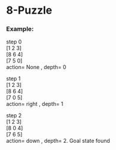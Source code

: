 # 8-Puzzle

### Example:
step 0<br>
[1 2 3]<br>
 [8 6 4]<br>
 [7 5 0]<br>
action= None , depth= 0 <br>

step 1<br>
[1 2 3]<br>
 [8 6 4]<br>
 [7 0 5]<br>
action= right , depth= 1 <br>

step 2<br>
[1 2 3]<br>
 [8 0 4]<br>
 [7 6 5]<br>
action= down , depth= 2. Goal state found
